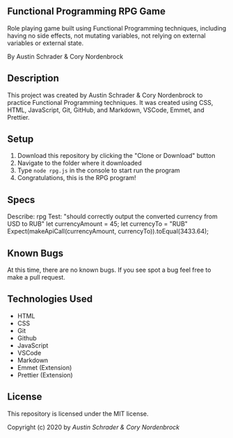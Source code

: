 ## Functional Programming RPG Game

Role playing game built using Functional Programming techniques, including having no side effects, not mutating variables, not relying on external variables or external state.

By Austin Schrader & Cory Nordenbrock

## Description

This project was created by Austin Schrader & Cory Nordenbrock to practice Functional Programming techniques. It was created using CSS, HTML, JavaScript, Git, GitHub, and Markdown, VSCode, Emmet, and Prettier.

## Setup

1. Download this repository by clicking the "Clone or Download" button
2. Navigate to the folder where it downloaded
3. Type `node rpg.js` in the console to start run the program
4. Congratulations, this is the RPG program!

## Specs

Describe: rpg
Test: "should correctly output the converted currency from USD to RUB"
let currencyAmount = 45;
let currencyTo = "RUB"
Expect(makeApiCall(currencyAmount, currencyTo)).toEqual(3433.64);

## Known Bugs

At this time, there are no known bugs. If you see spot a bug feel free to make a pull request.

## Technologies Used

- HTML
- CSS
- Git
- Github
- JavaScript
- VSCode
- Markdown
- Emmet (Extension)
- Prettier (Extension)

## License

This repository is licensed under the MIT license.

Copyright (c) 2020 by _Austin Schrader & Cory Nordenbrock_
